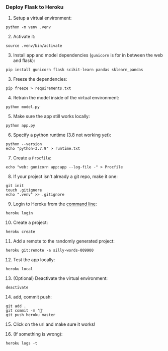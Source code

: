 ### Deploy Flask to Heroku

1. Setup a virtual environment:

```
python -m venv .venv
```

2. Activate it:

```
source .venv/bin/activate
```

3. Install app and model dependencies (`gunicorn` is for in between the web and flask):

```
pip install gunicorn flask scikit-learn pandas sklearn_pandas
```

3. Freeze the dependencies:

```
pip freeze > requirements.txt
```

4. Retrain the model inside of the virtual environment:

```
python model.py
```

5. Make sure the app still works locally:

```
python app.py
```

6. Specify a python runtime (3.8 not working yet):

```
python --version
echo "python-3.7.9" > runtime.txt
```

7. Create a `Procfile`:

```
echo "web: gunicorn app:app --log-file -" > Procfile
```

8. If your project isn't already a git repo, make it one:

```
git init
touch .gitignore
echo ".venv" >> .gitignore
```

9. Login to Heroku from the [command line](https://devcenter.heroku.com/articles/heroku-cli):

```
heroku login
```

10. Create a project:

```
heroku create
```

11. Add a remote to the randomly generated project:

```
heroku git:remote -a silly-words-009900
```

12. Test the app locally:

```
heroku local
```

13. (Optional) Deactivate the virtual environment:

```
deactivate
```

14. add, commit push:

```
git add .
git commit -m '🚀'
git push heroku master
```

15. Click on the url and make sure it works!

16. (If something is wrong):

```
heroku logs -t 
```